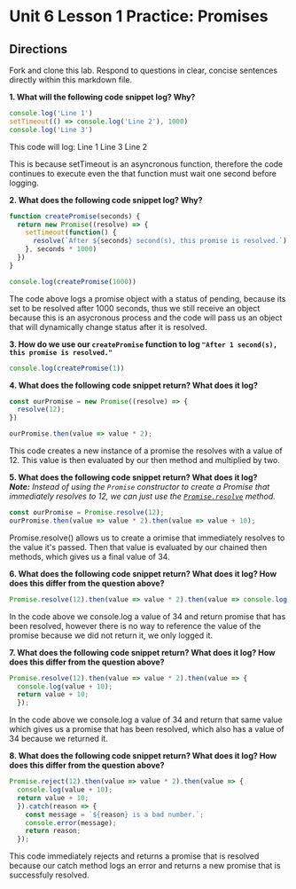 # Unit 6 Lesson 1 Practice: Promises

## Directions
Fork and clone this lab. Respond to questions in clear, concise sentences directly within this markdown file.

**1. What will the following code snippet log? Why?**
  ```javascript
  console.log('Line 1')
  setTimeout(() => console.log('Line 2'), 1000)
  console.log('Line 3')
  ```
  This code will log:
                     Line 1
                     Line 3
                     Line 2
                     
  This is because setTimeout is an asyncronous function, therefore the code continues to execute even the that function must wait one second before logging.

**2. What does the following code snippet log? Why?**
  ```javascript
  function createPromise(seconds) {
    return new Promise((resolve) => {
      setTimeout(function() {
        resolve(`After ${seconds} second(s), this promise is resolved.`)
      }, seconds * 1000)
    })
  }

  console.log(createPromise(1000))
  ```
  The code above logs a promise object with a status of pending, because its set to be resolved after 1000 seconds, thus we still receive an object because this is an asycronous process and the code will pass us an object that will dynamically change status after it is resolved. 
  

**3. How do we use our `createPromise` function to log `"After 1 second(s), this promise is resolved."`**
```javascript
console.log(createPromise(1))
```

**4. What does the following code snippet return? What does it log?**
  ```javascript
  const ourPromise = new Promise((resolve) => {
    resolve(12);
  })

  ourPromise.then(value => value * 2);
  ```
  This code creates a new instance of a promise the resolves with a value of 12. This value is then evaluated by our then method and multiplied by two.

**5. What does the following code snippet return? What does it log?** <br> _**Note:** Instead of using the `Promise` constructor to create a Promise that immediately resolves to 12, we can just use the [`Promise.resolve`](https://developer.mozilla.org/en-US/docs/Web/JavaScript/Reference/Global_Objects/Promise/resolve) method._
  ```javascript
  const ourPromise = Promise.resolve(12);
  ourPromise.then(value => value * 2).then(value => value + 10);
  ```
  Promise.resolve() allows us to create a orimise that immediately resolves to the value it's passed. Then that value is evaluated by our chained then methods, which gives us a final value of 34.

**6. What does the following code snippet return? What does it log? How does this differ from the question above?**
  ```javascript
  Promise.resolve(12).then(value => value * 2).then(value => console.log(value + 10))
  ```
  In the code above we console.log a value of 34 and return promise that has been resolved, however there is no way to reference the value of the promise because we did not return it, we only logged it.

**7. What does the following code snippet return? What does it log? How does this differ from the question above?**
  ```javascript
  Promise.resolve(12).then(value => value * 2).then(value => {
    console.log(value + 10);
    return value + 10;
    });
  ```
  In the code above we console.log a value of 34 and return that same value which gives us a promise that has been resolved, which also has a value of 34 because we returned it.
  

**8. What does the following code snippet return? What does it log? How does this differ from the question above?**
  ```javascript
  Promise.reject(12).then(value => value * 2).then(value => {
    console.log(value + 10);
    return value + 10;
    }).catch(reason => {
      const message = `${reason} is a bad number.`;
      console.error(message);
      return reason;
    });
  ```
  This code immediately rejects and returns a promise that is resolved because our catch method logs an error and returns a new promise that is successfuly resolved.